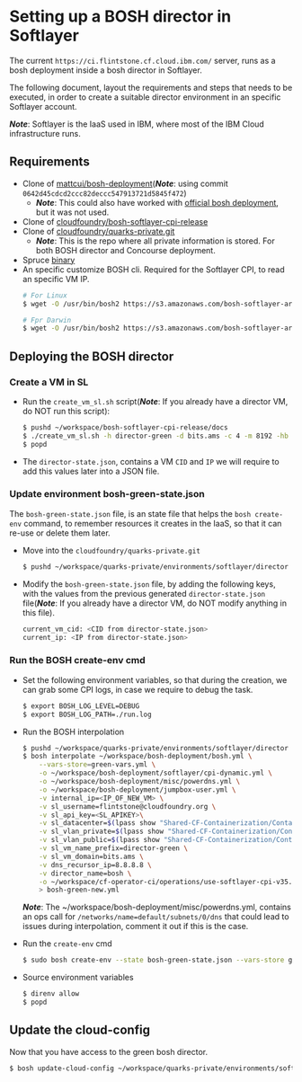 
# Setting up a BOSH director in Softlayer

The current `https://ci.flintstone.cf.cloud.ibm.com/` server, runs as a bosh deployment inside 
a bosh director in Softlayer.

The following document, layout the requirements and steps that needs to be executed, in order to create a suitable
director environment in an specific Softlayer account.


_**Note**_:  Softlayer is the IaaS used in IBM, where most of the IBM Cloud infrastructure runs.


## Requirements
- Clone of [mattcui/bosh-deployment](https://ci.flintstone.cf.cloud.ibm.com/)(_**Note**_: using commit `0642d45cdcd2ccc82deccc547913721d5845f472`)
    - _**Note**_: This could also have worked with [official bosh deployment](https://github.com/cloudfoundry/bosh-deployment), but it was not used.
- Clone of [cloudfoundry/bosh-softlayer-cpi-release](https://github.com/cloudfoundry/bosh-softlayer-cpi-release)
- Clone of [cloudfoundry/quarks-private.git](https://github.com/cloudfoundry/quarks-private.git)
    - _**Note**_: This is the repo where all private information is stored. For both BOSH director and Concourse
    deployment.
- Spruce [binary](https://github.com/geofffranks/spruce/releases)
- An specific customize BOSH cli. Required for the Softlayer CPI, to read an specific VM IP.
    ```bash
    # For Linux
    $ wget -O /usr/bin/bosh2 https://s3.amazonaws.com/bosh-softlayer-artifacts/bosh-cli-5.4.0.1-softlayer-linux-amd64 &&    chmod +x /usr/bin/bosh2

    # Fpr Darwin
    $ wget -O /usr/bin/bosh2 https://s3.amazonaws.com/bosh-softlayer-artifacts/bosh-cli-5.4.0.1-softlayer-darwin-amd64 &&   chmod +x /usr/bin/bosh2
    ```

## Deploying the BOSH director

### Create a VM in SL


- Run the `create_vm_sl.sh` script(_**Note**_: If you already have a director VM, do NOT run this script):
    ```bash
    $ pushd ~/workspace/bosh-softlayer-cpi-release/docs
    $ ./create_vm_sl.sh -h director-green -d bits.ams -c 4 -m 8192 -hb true -dc <dc> -uv <public_vlan> -iv <private_vlan> -u flintstone@cloudfoundry.org  -k <account_api_key>  > director-state.json
    $ popd
    ```
- The `director-state.json`, contains a VM `CID` and `IP` we will require to add this values later into a JSON file.


### Update environment bosh-green-state.json
The `bosh-green-state.json` file, is an state file that helps the `bosh create-env` command,
to remember resources it creates in the IaaS, so that it can re-use or delete them later.

- Move into the `cloudfoundry/quarks-private.git`
    ```bash
    $ pushd ~/workspace/quarks-private/environments/softlayer/director
    ```
- Modify the `bosh-green-state.json` file, by adding the following keys, with the values from the previous generated
`director-state.json` file(_**Note**_: If you already have a director VM, do NOT modify anything in this file).
    ```bash
    current_vm_cid: <CID from director-state.json>
    current_ip: <IP from director-state.json>
    ```

### Run the BOSH create-env cmd

- Set the following environment variables, so that during the creation,
we can grab some CPI logs, in case we require to debug the task.
    ```bash
    $ export BOSH_LOG_LEVEL=DEBUG
    $ export BOSH_LOG_PATH=./run.log
    ```
- Run the BOSH interpolation
    ```bash
    $ pushd ~/workspace/quarks-private/environments/softlayer/director
    $ bosh interpolate ~/workspace/bosh-deployment/bosh.yml \
        --vars-store=green-vars.yml \
        -o ~/workspace/bosh-deployment/softlayer/cpi-dynamic.yml \
        -o ~/workspace/bosh-deployment/misc/powerdns.yml \
        -o ~/workspace/bosh-deployment/jumpbox-user.yml \
        -v internal_ip=<IP_OF_NEW_VM> \
        -v sl_username=flintstone@cloudfoundry.org \
        -v sl_api_key=<SL_APIKEY>\
        -v sl_datacenter=$(lpass show "Shared-CF-Containerization/ContainerizedCF-CI-Secrets" show --notes | spruce json | jq -r '.director."dc"') \
        -v sl_vlan_private=$(lpass show "Shared-CF-Containerization/ContainerizedCF-CI-Secrets" show --notes | spruce json | jq -r '.director."privatevlan"') \
        -v sl_vlan_public=$(lpass show "Shared-CF-Containerization/ContainerizedCF-CI-Secrets" show --notes | spruce json | jq -r '.director."publicvlan"') \
        -v sl_vm_name_prefix=director-green \
        -v sl_vm_domain=bits.ams \
        -v dns_recursor_ip=8.8.8.8 \
        -v director_name=bosh \
        -o ~/workspace/cf-operator-ci/operations/use-softlayer-cpi-v35.yml \
        > bosh-green-new.yml
    ```
    _**Note**_: The ~/workspace/bosh-deployment/misc/powerdns.yml, contains an ops call
    for `/networks/name=default/subnets/0/dns` that could lead to issues during interpolation,
    comment it out if this is the case. 

- Run the `create-env` cmd
    ```bash
    $ sudo bosh create-env --state bosh-green-state.json --vars-store green-vars.yml bosh-green-new.yml
    ```

- Source environment variables
    ```bash
    $ direnv allow
    $ popd
    ```

## Update the cloud-config

Now that you have access to the green bosh director.

```bash
$ bosh update-cloud-config ~/workspace/quarks-private/environments/softlayer/director/cloud-config.yml
```
